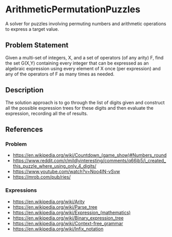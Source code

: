 # ArithmeticPermutationPuzzles
A solver for puzzles involving permuting numbers and arithmetic operations to express a target value.

## Problem Statement
Given a multi-set of integers, X, and a set of operators (of any arity) F, find the set G(X,Y) containing every integer that can be expressed as an algebraic expression using every element of X once (per expression) and any of the operators of F as many times as needed.

## Description
The solution approach is to go through the list of digits given and construct all the possible expression trees for these digits and then evaluate the expression, recording all the of results.

## References
### Problem
- https://en.wikipedia.org/wiki/Countdown_(game_show)#Numbers_round
- https://www.reddit.com/r/mildlyinteresting/comments/q66jb5/i_created_this_puzzle_where_using_only_4_digits/
- https://www.youtube.com/watch?v=Noo4lN-vSvw
- https://mrob.com/pub/ries/
### Expressions
- https://en.wikipedia.org/wiki/Arity
- https://en.wikipedia.org/wiki/Parse_tree
- https://en.wikipedia.org/wiki/Expression_(mathematics)
- https://en.wikipedia.org/wiki/Binary_expression_tree
- https://en.wikipedia.org/wiki/Context-free_grammar
- https://en.wikipedia.org/wiki/Infix_notation
